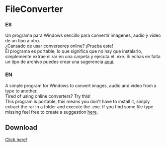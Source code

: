 # FileConverter

### ES
Un programa para Windows sencillo para convertir imagenes, audio y video de un tipo a otro. 
<br>
¿Cansado de usar conversores online? ¡Prueba este!
<br>
El programa es portable, lo que significa que no hay que instalarlo, simplemente extrae el rar en una carpeta y ejecuta el .exe.
Si echas en falta un tipo de archivo puedes crear una sugerencia [aquí](https://github.com/Tonitete/FileConverter/issues/new).

### EN
A simple program for Windows to convert images, audio and video from a type to another.
<br>
Tired of using online converters? Try this!
<br>
This program is portable, this means you don't have to install it, simply extract the rar in a folder and execute the .exe.
If you find some file type missing feel free to create a suggestion [here](https://github.com/Tonitete/FileConverter/issues/new).

## Download
[Click here!](https://mega.nz/file/1XskGa7S#ZfKgAmVttzC6oSxCK_wP2GoLAIICL45w-1KPQSFE5aA)

